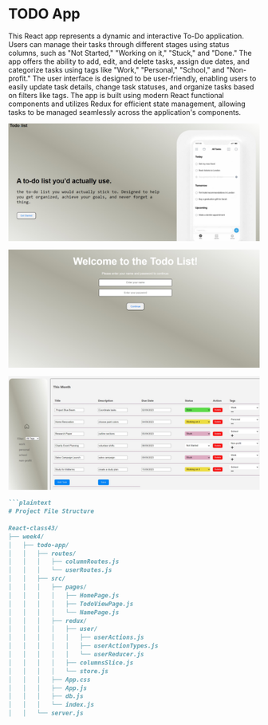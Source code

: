 # TODO App


This React app represents a dynamic and interactive To-Do application. Users can manage their tasks through different stages using status columns, such as "Not Started," "Working on it," "Stuck," and "Done." The app offers the ability to add, edit, and delete tasks, assign due dates, and categorize tasks using tags like "Work," "Personal," "School," and "Non-profit." The user interface is designed to be user-friendly, enabling users to easily update task details, change task statuses, and organize tasks based on filters like tags. The app is built using modern React functional components and utilizes Redux for efficient state management, allowing tasks to be managed seamlessly across the application's components.


![home-page](https://github.com/sam39333/todo-app/blob/main/preview/Web%20capture_21-8-2023_214957_localhost.jpeg?raw=true)


![name-page](https://github.com/sam39333/todo-app/blob/main/preview/Web%20capture_21-8-2023_215022_localhost.jpeg?raw=true)



![todo-list-page](https://github.com/sam39333/todo-app/blob/main/preview/Web%20capture_21-8-2023_22623_localhost.jpeg?raw=true)




```markdown
```plaintext
# Project File Structure

React-class43/
├── week4/
│   ├── todo-app/
│   │   ├── routes/
│   │   │   ├── columnRoutes.js
│   │   │   └── userRoutes.js
│   │   ├── src/
│   │   │   ├── pages/
│   │   │   │   ├── HomePage.js
│   │   │   │   ├── TodoViewPage.js
│   │   │   │   └── NamePage.js
│   │   │   ├── redux/
│   │   │   │   ├── user/
│   │   │   │   │   ├── userActions.js
│   │   │   │   │   ├── userActionTypes.js
│   │   │   │   │   └── userReducer.js
│   │   │   │   ├── columnsSlice.js
│   │   │   │   └── store.js
│   │   │   ├── App.css
│   │   │   ├── App.js
│   │   │   ├── db.js
│   │   │   └── index.js
│   │   └── server.js


